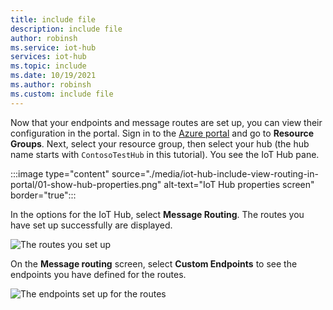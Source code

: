 ```yaml
---
title: include file
description: include file
author: robinsh
ms.service: iot-hub
services: iot-hub
ms.topic: include
ms.date: 10/19/2021
ms.author: robinsh
ms.custom: include file
---
```


Now that your endpoints and message routes are set up, you can view their configuration in the portal. Sign in to the [Azure portal](https://portal.azure.com) and go to **Resource Groups**. Next, select your resource group, then select your hub  (the hub name starts with `ContosoTestHub` in this tutorial). You see the IoT Hub pane.

:::image type="content" source="./media/iot-hub-include-view-routing-in-portal/01-show-hub-properties.png" alt-text="IoT Hub properties screen" border="true":::

In the options for the IoT Hub, select **Message Routing**. The routes you have set up successfully are displayed.

![The routes you set up](./media/iot-hub-include-view-routing-in-portal/02-show-message-routes.png)

On the **Message routing** screen, select **Custom Endpoints** to see the endpoints you have defined for the routes.

![The endpoints set up for the routes](./media/iot-hub-include-view-routing-in-portal/03-show-routing-endpoints.png)